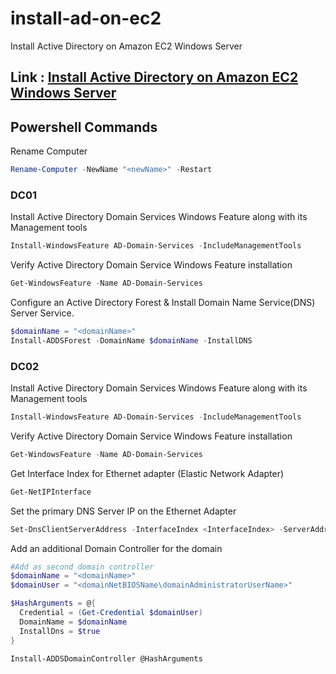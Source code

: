 # install-ad-on-ec2
Install Active Directory on Amazon EC2 Windows Server

## Link : [Install Active Directory on Amazon EC2 Windows Server](TBD)

## Powershell Commands

Rename Computer
  ```powershell
Rename-Computer -NewName "<newName>" -Restart
  ```
### DC01
Install Active Directory Domain Services Windows Feature along with its Management tools
  ```powershell
Install-WindowsFeature AD-Domain-Services -IncludeManagementTools
  ```

Verify Active Directory Domain Service Windows Feature installation
  ```powershell
Get-WindowsFeature -Name AD-Domain-Services
  ```

Configure an Active Directory Forest & Install Domain Name Service(DNS) Server Service. 
  ```powershell
$domainName = "<domainName>"              
Install-ADDSForest -DomainName $domainName -InstallDNS 
  ```

### DC02
Install Active Directory Domain Services Windows Feature along with its Management tools
  ```powershell
Install-WindowsFeature AD-Domain-Services -IncludeManagementTools
  ```

Verify Active Directory Domain Service Windows Feature installation
  ```powershell
Get-WindowsFeature -Name AD-Domain-Services
  ```

Get Interface Index for Ethernet adapter (Elastic Network Adapter)
  ```powershell
Get-NetIPInterface 
  ```

Set the primary DNS Server IP on the Ethernet Adapter
  ```powershell
Set-DnsClientServerAddress -InterfaceIndex <InterfaceIndex> -ServerAddresses ("<DC01 IP>")
  ```

Add an additional Domain Controller for the domain
  ```powershell
#Add as second domain controller
$domainName = "<domainName>"
$domainUser = "<domainNetBIOSName\domainAdministratorUserName>"

$HashArguments = @{
    Credential = (Get-Credential $domainUser)
    DomainName = $domainName
    InstallDns = $true
}

Install-ADDSDomainController @HashArguments 
  ```






